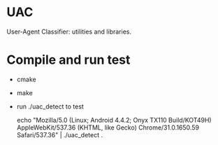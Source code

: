 UAC
===

User-Agent Classifier: utilities and libraries.

Compile and run test
====================

 * cmake
 * make
 * run ./uac_detect to test

    echo "Mozilla/5.0 (Linux; Android 4.4.2; Onyx TX110 Build/KOT49H) AppleWebKit/537.36 (KHTML, like Gecko) Chrome/31.0.1650.59 Safari/537.36"  |  ./uac_detect .

